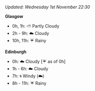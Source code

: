 *Updated: Wednesday 1st November 22:30*

**Glasgow**

* 0h, 1h: :partly_sunny: Partly Cloudy
* 2h - 9h: :cloud: Cloudy
* 10h, 11h: :umbrella: Rainy

**Edinburgh**

* 0h: :cloud: Cloudy [:umbrella: as of 0h]
* 1h - 6h: :cloud: Cloudy
* 7h: :cyclone: Windy (:cloud:)
* 8h - 11h: :umbrella: Rainy

